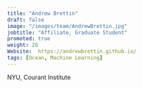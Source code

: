 ```yaml
---
title: "Andrew Brettin"
draft: false
image: "/images/team/AndrewBrettin.jpg"
jobtitle: "Affiliate, Graduate Student"
promoted: true
weight: 28
Website:  https://andrewbrettin.github.io/
tags: [Ocean, Machine Learning]
---
```



NYU, Courant Institute
